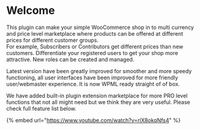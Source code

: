 # Welcome

This plugin can make your simple WooCommerce shop in to multi currency and price level marketplace where products can be offered at different prices for different customer groups.  
 For example, Subscribers or Contributors get different prices than new customers. Differentiate your registered users to get your shop more attractive. New roles can be created and managed.

Latest version have been greatly improved for smoother and more speedy functioning, all user interfaces have been improved for more friendly user/webmaster experience. It is now WPML ready straight of of box.

We have added built-in plugin extension marketplace for more PRO level functions that not all might need but we think they are very useful. Please check full feature list below.

{% embed url="https://www.youtube.com/watch?v=rlX8okqNfs4" %}



